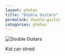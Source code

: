 ```yaml
---
layout: photos
title: "Double Guitars"  
permalink: double-guitar
categories: photos
---
```


![Double Guitars](http://jonkit.ca/cdn/photos/double-guitars.jpeg)

Kid can shred
